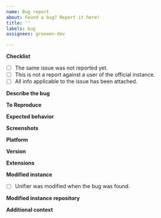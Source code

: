 ```yaml
---
name: Bug report
about: Found a bug? Report it here!
title: ''
labels: bug
assignees: greeeen-dev

---
```


**Checklist**
<!--
Please make sure all of the following applies to your issue.
-->
- [ ] The same issue was not reported yet.
- [ ] This is not a report against a user of the official instance.
- [ ] All info applicable to the issue has been attached.

**Describe the bug**
<!--
A clear and concise description of what the bug is.
-->

**To Reproduce**
<!--
Steps to reproduce the behavior:
1. Go to '...'
2. Click on '....'
3. Scroll down to '....'
4. See error
-->

**Expected behavior**
<!--
A clear and concise description of what you expected to happen.
-->

**Screenshots**
<!--
If applicable, add screenshots to help explain your problem.
-->

**Platform**
<!--
Should be Discord or Revolt. If the issue happened on a different platform, you may only open a bug report if the bug impacts the bot's ability to bridge messages from/to the platform.
-->

**Version**
<!--
The version of Unifier, e.g. v1.1.4
-->

**Extensions**
<!--
List any extensions such as Revolt Support you're using here, as well as their versions. Base extensions such as System Manager and Bridge are excluded.
-->

**Modified instance**
<!--
Please tick this checkbox if Unifier was modified when the bug was found.
This does NOT include config.json file changes.
-->
- [ ] Unifier was modified when the bug was found.

**Modified instance repository**
<!--
If you have modified Unifier, provide the repository URL here.
-->

**Additional context**
<!--
Add any other context about the problem here.
-->
